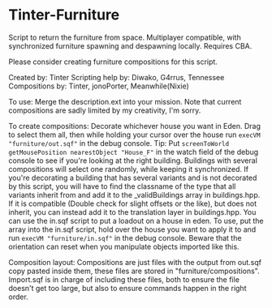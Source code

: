 # Tinter-Furniture
Script to return the furniture from space.
Multiplayer compatible, with synchronized furniture spawning and despawning locally.
Requires CBA.

Please consider creating furniture compositions for this script.

Created by: Tinter
Scripting help by: Diwako, G4rrus, Tennessee
Compositions by: Tinter, jonoPorter, Meanwhile(Nixie)

To use: 
Merge the description.ext into your mission.
Note that current compositions are sadly limited by my creativity, I'm sorry.

To create compositions:
Decorate whichever house you want in Eden. Drag to select them all, then while holding your cursor over the house run ``execVM "furniture/out.sqf"`` in the debug console.
  Tip: Put ``screenToWorld getMousePosition nearestObject "House_F"`` in the watch field of the debug console to see if you're looking at the right building.
Buildings with several compositions will select one randomly, while keeping it synchronized.
If you're decorating a building that has several variants and is not decorated by this script, you will have to find the classname of the type that all variants inherit from and add it to the _validBuildings array in buildings.hpp. If it is compatible (Double check for slight offsets or the like), but does not inherit, you can instead add it to the translation layer in buildings.hpp.
You can use the in.sqf script to put a loadout on a house in eden. To use, put the array into the in.sqf script, hold over the house you want to apply it to and run ``execVM "furniture/in.sqf"`` in the debug console.
Beware that the orientation can reset when you manipulate objects imported like this.

Composition layout:
Compositions are just files with the output from out.sqf copy pasted inside them, these files are stored in "furniture/compositions".
Import.sqf is in charge of including these files, both to ensure the file doesn't get too large, but also to ensure commands happen in the right order.
